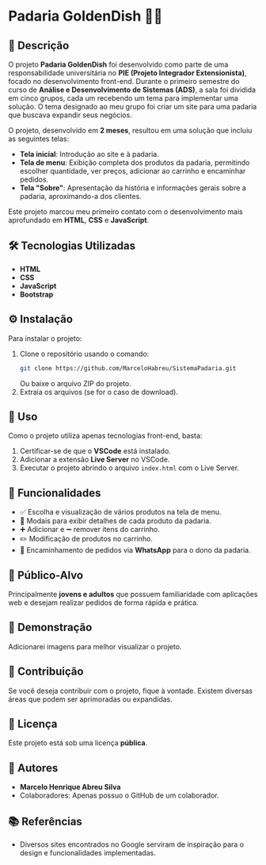# Padaria GoldenDish 🍞✨

## 📖 Descrição

O projeto **Padaria GoldenDish** foi desenvolvido como parte de uma responsabilidade universitária no **PIE (Projeto Integrador Extensionista)**, focado no desenvolvimento front-end. Durante o primeiro semestre do curso de **Análise e Desenvolvimento de Sistemas (ADS)**, a sala foi dividida em cinco grupos, cada um recebendo um tema para implementar uma solução. O tema designado ao meu grupo foi criar um site para uma padaria que buscava expandir seus negócios.

O projeto, desenvolvido em **2 meses**, resultou em uma solução que incluiu as seguintes telas:

- **Tela inicial**: Introdução ao site e à padaria.
- **Tela de menu**: Exibição completa dos produtos da padaria, permitindo escolher quantidade, ver preços, adicionar ao carrinho e encaminhar pedidos.
- **Tela "Sobre"**: Apresentação da história e informações gerais sobre a padaria, aproximando-a dos clientes.

Este projeto marcou meu primeiro contato com o desenvolvimento mais aprofundado em **HTML**, **CSS** e **JavaScript**.

## 🛠️ Tecnologias Utilizadas

- **HTML**
- **CSS**
- **JavaScript**
- **Bootstrap**

## ⚙️ Instalação

Para instalar o projeto:

1. Clone o repositório usando o comando:
   ```bash
   git clone https://github.com/MarceloHabreu/SistemaPadaria.git
   ```
   Ou baixe o arquivo ZIP do projeto.
2. Extraia os arquivos (se for o caso de download).

## 🚀 Uso

Como o projeto utiliza apenas tecnologias front-end, basta:

1. Certificar-se de que o **VSCode** está instalado.
2. Adicionar a extensão **Live Server** no VSCode.
3. Executar o projeto abrindo o arquivo `index.html` com o Live Server.

## 🌟 Funcionalidades

- ✅ Escolha e visualização de vários produtos na tela de menu.
- 🛒 Modais para exibir detalhes de cada produto da padaria.
- ➕ Adicionar e ➖ remover itens do carrinho.
- ✏️ Modificação de produtos no carrinho.
- 📲 Encaminhamento de pedidos via **WhatsApp** para o dono da padaria.

## 👥 Público-Alvo

Principalmente **jovens e adultos** que possuem familiaridade com aplicações web e desejam realizar pedidos de forma rápida e prática.

## 📸 Demonstração

Adicionarei imagens para melhor visualizar o projeto.

## 🤝 Contribuição

Se você deseja contribuir com o projeto, fique à vontade. Existem diversas áreas que podem ser aprimoradas ou expandidas.

## 📜 Licença

Este projeto está sob uma licença **pública**.

## 👤 Autores

- **Marcelo Henrique Abreu Silva**
- Colaboradores: Apenas possuo o GitHub de um colaborador.

## 📚 Referências

- Diversos sites encontrados no Google serviram de inspiração para o design e funcionalidades implementadas.

